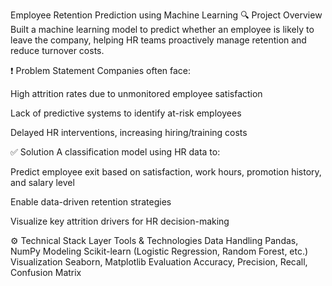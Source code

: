 

Employee Retention Prediction using Machine Learning
🔍 Project Overview
Built a machine learning model to predict whether an employee is likely to leave the company, helping HR teams proactively manage retention and reduce turnover costs.

❗ Problem Statement
Companies often face:

High attrition rates due to unmonitored employee satisfaction

Lack of predictive systems to identify at-risk employees

Delayed HR interventions, increasing hiring/training costs

✅ Solution
A classification model using HR data to:

Predict employee exit based on satisfaction, work hours, promotion history, and salary level

Enable data-driven retention strategies

Visualize key attrition drivers for HR decision-making

⚙️ Technical Stack
Layer	Tools & Technologies
Data Handling	Pandas, NumPy
Modeling	Scikit-learn (Logistic Regression, Random Forest, etc.)
Visualization	Seaborn, Matplotlib
Evaluation	Accuracy, Precision, Recall, Confusion Matrix

